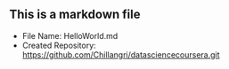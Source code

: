 ## This is a markdown file

* File Name: HelloWorld.md
* Created Repository: https://github.com/Chillangri/datasciencecoursera.git
